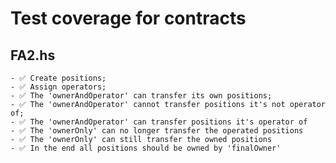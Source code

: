# Test coverage for contracts

## FA2.hs

    - ✅ Сreate positions;
    - ✅ Assign operators;
    - ✅ The 'ownerAndOperator' can transfer its own positions;
    - ✅ The 'ownerAndOperator' cannot transfer positions it's not operator of;
    - ✅ The 'ownerAndOperator' can transfer positions it's operator of
    - ✅ The 'ownerOnly' can no longer transfer the operated positions
    - ✅ The 'ownerOnly' can still transfer the owned positions
    - ✅ In the end all positions should be owned by 'finalOwner'
